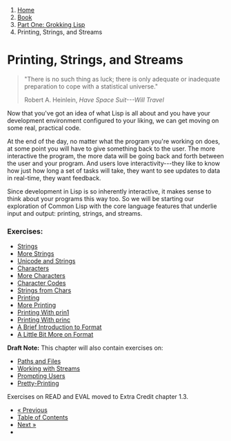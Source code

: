 <ol class="breadcrumb">
  <li><a href="/">Home</a></li>
  <li><a href="/book/">Book</a></li>
  <li><a href="/book/1-0-0-overview/">Part One: Grokking Lisp</a></li>
  <li class="active">Printing, Strings, and Streams</li>
</ol>

# Printing, Strings, and Streams

> "There is no such thing as luck; there is only adequate or inadequate preparation to cope with a statistical universe."
> <footer>Robert A. Heinlein, <em>Have Space Suit---Will Travel</em></footer>

Now that you've got an idea of what Lisp is all about and you have your development environment configured to your liking, we can get moving on some real, practical code.

At the end of the day, no matter what the program you're working on does, at some point you will have to give something back to the user.  The more interactive the program, the more data will be going back and forth between the user and your program.  And users love interactivity---they like to know how just how long a set of tasks will take, they want to see updates to data in real-time, they want feedback.

Since development in Lisp is so inherently interactive, it makes sense to think about your programs this way too.  So we will be starting our exploration of Common Lisp with the core language features that underlie input and output: printing, strings, and streams.

### Exercises:

* [Strings](/book/1-02-01-strings/)
* [More Strings](/book/1-02-02-more-strings/)
* [Unicode and Strings](/book/1-02-03-unicode/)
* [Characters](/book/1-02-04-chars/)
* [More Characters](/book/1-02-05-more-chars/)
* [Character Codes](/book/1-02-06-char-codes/)
* [Strings from Chars](/book/1-02-07-strings-from-chars/)
* [Printing](/book/1-02-08-printing/)
* [More Printing](/book/1-02-09-more-printing/)
* [Printing With prin1](/book/1-02-10-prin1/)
* [Printing With princ](/book/1-02-11-princ/)
* [A Brief Introduction to Format](/book/1-02-12-format/)
* [A Little Bit More on Format](/book/1-02-13-more-format/)

**Draft Note:** This chapter will also contain exercises on:

* [Paths and Files]()
* [Working with Streams]()
* [Prompting Users]()
* [Pretty-Printing]()

Exercises on READ and EVAL moved to Extra Credit chapter 1.3.

<ul class="pager">
  <li class="previous"><a href="/book/1-01-04-configuration/">&laquo; Previous</a></li>
  <li><a href="/book/">Table of Contents</a></li>
  <li class="next"><a href="/book/1-03-0-getting-input-from-users/">Next &raquo;</a><li>
</ul>
